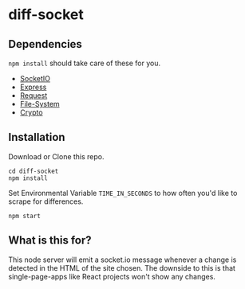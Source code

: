 
# diff-socket

## Dependencies
```npm install``` should take care of these for you.
 - [SocketIO](https://github.com/socketio/socket.io)
 - [Express](https://github.com/expressjs/express)
 - [Request](https://github.com/request/request)
 - [File-System](https://github.com/douzi8/file-system)
 - [Crypto](https://github.com/npm/deprecate-holder)

## Installation
Download or Clone this repo.
```
cd diff-socket
npm install
```
Set Environmental Variable `TIME_IN_SECONDS` to how often you'd like to scrape for differences.
```
npm start
```

## What is this for?

This node server will emit a socket.io message whenever a change is detected in the HTML of the site chosen.
The downside to this is that single-page-apps like React projects won't show any changes.
